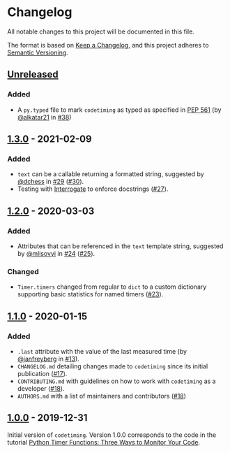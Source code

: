 # Changelog

All notable changes to this project will be documented in this file.

The format is based on [Keep a Changelog](https://keepachangelog.com/en/1.0.0/), and this project adheres to [Semantic Versioning](https://semver.org/spec/v2.0.0.html).


## [Unreleased]

### Added

- A `py.typed` file to mark `codetiming` as typed as specified in [PEP 561](https://peps.python.org/pep-0561/#packaging-type-information) (by [@alkatar21](https://github.com/alkatar21) in [#38])


## [1.3.0] - 2021-02-09

### Added

- `text` can be a callable returning a formatted string, suggested by [@dchess](https://github.com/dchess) in [#29] ([#30]).
- Testing with [Interrogate](https://interrogate.readthedocs.io/) to enforce docstrings ([#27]).


## [1.2.0] - 2020-03-03

### Added

- Attributes that can be referenced in the `text` template string, suggested by [@mlisovyi](https://github.com/mlisovyi) in [#24] ([#25]).

### Changed

- `Timer.timers` changed from regular to `dict` to a custom dictionary supporting basic statistics for named timers ([#23]).


## [1.1.0] - 2020-01-15

### Added

- `.last` attribute with the value of the last measured time (by [@janfreyberg](https://github.com/janfreyberg) in [#13]).
- `CHANGELOG.md` detailing changes made to `codetiming` since its initial publication ([#17]).
- `CONTRIBUTING.md` with guidelines on how to work with `codetiming` as a developer ([#18]).
- `AUTHORS.md` with a list of maintainers and contributors ([#18])


## [1.0.0] - 2019-12-31

Initial version of `codetiming`. Version 1.0.0 corresponds to the code in the tutorial [Python Timer Functions: Three Ways to Monitor Your Code](https://realpython.com/python-timer/).


[Unreleased]: https://github.com/realpython/codetiming/compare/v1.3.0...HEAD
[1.3.0]: https://github.com/realpython/codetiming/compare/v1.2.0...v1.3.0
[1.2.0]: https://github.com/realpython/codetiming/compare/v1.1.0...v1.2.0
[1.1.0]: https://github.com/realpython/codetiming/compare/v1.0.0...v1.1.0
[1.0.0]: https://github.com/realpython/codetiming/releases/tag/v1.0.0

[#13]: https://github.com/realpython/codetiming/pull/13
[#17]: https://github.com/realpython/codetiming/pull/17
[#18]: https://github.com/realpython/codetiming/pull/18
[#23]: https://github.com/realpython/codetiming/pull/23
[#24]: https://github.com/realpython/codetiming/issues/24
[#25]: https://github.com/realpython/codetiming/pull/25
[#27]: https://github.com/realpython/codetiming/pull/27
[#29]: https://github.com/realpython/codetiming/issues/29
[#30]: https://github.com/realpython/codetiming/pull/30
[#38]: https://github.com/realpython/codetiming/pull/38
